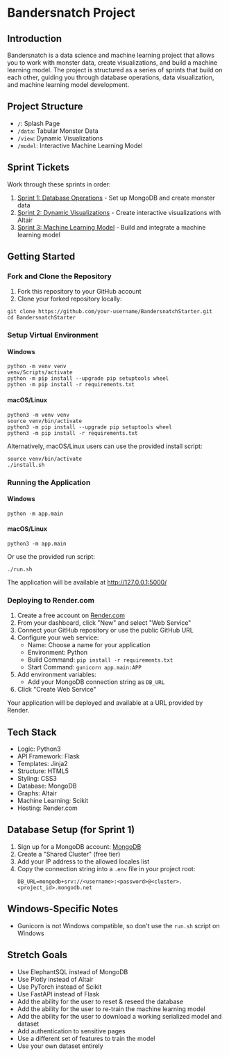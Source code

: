 # Bandersnatch Project

## Introduction
Bandersnatch is a data science and machine learning project that allows you to work with monster data, create visualizations, and build a machine learning model. The project is structured as a series of sprints that build on each other, guiding you through database operations, data visualization, and machine learning model development.

## Project Structure
- `/`: Splash Page
- `/data`: Tabular Monster Data
- `/view`: Dynamic Visualizations
- `/model`: Interactive Machine Learning Model

## Sprint Tickets
Work through these sprints in order:
1. [Sprint 1: Database Operations](tickets/firstTicket.md) - Set up MongoDB and create monster data
2. [Sprint 2: Dynamic Visualizations](tickets/secondTicket.md) - Create interactive visualizations with Altair
3. [Sprint 3: Machine Learning Model](tickets/thirdTicket.md) - Build and integrate a machine learning model

## Getting Started

### Fork and Clone the Repository
1. Fork this repository to your GitHub account
2. Clone your forked repository locally:
```
git clone https://github.com/your-username/BandersnatchStarter.git
cd BandersnatchStarter
```

### Setup Virtual Environment
#### Windows
```
python -m venv venv
venv/Scripts/activate
python -m pip install --upgrade pip setuptools wheel
python -m pip install -r requirements.txt
```

#### macOS/Linux
```
python3 -m venv venv
source venv/bin/activate
python3 -m pip install --upgrade pip setuptools wheel
python3 -m pip install -r requirements.txt
```

Alternatively, macOS/Linux users can use the provided install script:
```
source venv/bin/activate
./install.sh
```

### Running the Application

#### Windows
```
python -m app.main
```

#### macOS/Linux
```
python3 -m app.main
```

Or use the provided run script:
```
./run.sh
```

The application will be available at http://127.0.0.1:5000/

### Deploying to Render.com

1. Create a free account on [Render.com](https://render.com)
2. From your dashboard, click "New" and select "Web Service"
3. Connect your GitHub repository or use the public GitHub URL
4. Configure your web service:
   - Name: Choose a name for your application
   - Environment: Python
   - Build Command: `pip install -r requirements.txt`
   - Start Command: `gunicorn app.main:APP`
5. Add environment variables:
   - Add your MongoDB connection string as `DB_URL`
6. Click "Create Web Service"

Your application will be deployed and available at a URL provided by Render.

## Tech Stack
- Logic: Python3
- API Framework: Flask
- Templates: Jinja2
- Structure: HTML5
- Styling: CSS3
- Database: MongoDB
- Graphs: Altair
- Machine Learning: Scikit
- Hosting: Render.com

## Database Setup (for Sprint 1)
1. Sign up for a MongoDB account: [MongoDB](https://account.mongodb.com)
2. Create a "Shared Cluster" (free tier)
3. Add your IP address to the allowed locales list
4. Copy the connection string into a `.env` file in your project root:
   ```
   DB_URL=mongodb+srv://<username>:<password>@<cluster>.<project_id>.mongodb.net
   ```

## Windows-Specific Notes
- Gunicorn is not Windows compatible, so don't use the `run.sh` script on Windows

## Stretch Goals
- Use ElephantSQL instead of MongoDB
- Use Plotly instead of Altair
- Use PyTorch instead of Scikit
- Use FastAPI instead of Flask
- Add the ability for the user to reset & reseed the database
- Add the ability for the user to re-train the machine learning model
- Add the ability for the user to download a working serialized model and dataset
- Add authentication to sensitive pages
- Use a different set of features to train the model
- Use your own dataset entirely
